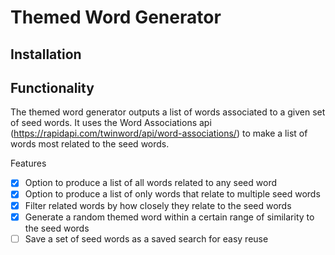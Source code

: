 # Themed Word Generator
## Installation

## Functionality
The themed word generator outputs a list of words associated to a given set of seed words. It uses the Word Associations api (https://rapidapi.com/twinword/api/word-associations/) to make a list of words most related to the seed words.

Features
- [x] Option to produce a list of all words related to any seed word
- [x] Option to produce a list of only words that relate to multiple seed words
- [x] Filter related words by how closely they relate to the seed words
- [x] Generate a random themed word within a certain range of similarity to the seed words
- [ ] Save a set of seed words as a saved search for easy reuse